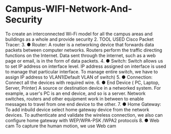 # Campus-WIFI-Network-And-Security
To create an interconnected Wi-Fi model for all the campus areas and buildings as a whole and provide security
2. TOOL USED Cisco Packet Tracer: 
3. ● Router: A router is a networking device that forwards data packets between computer networks. Routers perform the traffic directing functions on the Internet. Data sent through the internet, such as a web page or email, is in the form of data packets. 
4. ● Switch: Switch allows us to set IP address on interface level. IP address assigned on interface is used to manage that particular interface. To manage entire switch, we have to assign IP address to VLAN1(Default VLAN of switch) 
5. ● Connection: Connect all the devices with required wire. 
6. ● End Device ( PC, Laptop, Server, Printer) A source or destination device in a networked system. For example, a user's PC is an end device, and so is a server. Network switches, routers and other equipment work in between to enable messages to travel from one end device to the other. 
7. ● Home Gateway: To add inbuild device select home gateway device from the network devices. To authenticate and validate the wireless connection, we also can configure home gateway with WEP/WPA-PSK /WPA2 protocols 
8. ● Web cam To capture the human motion, we use Web cam
